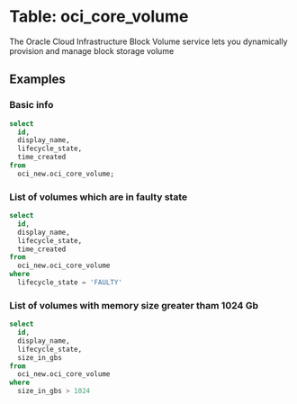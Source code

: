 # Table: oci_core_volume

The Oracle Cloud Infrastructure Block Volume service lets you dynamically provision and manage block storage volume

## Examples

### Basic info

```sql
select
  id,
  display_name,
  lifecycle_state,
  time_created
from
  oci_new.oci_core_volume;
```


### List of volumes which are in faulty state

```sql
select
  id,
  display_name,
  lifecycle_state,
  time_created
from
  oci_new.oci_core_volume
where
  lifecycle_state = 'FAULTY'
```


### List of volumes with memory size greater tham 1024 Gb

```sql
select
  id,
  display_name,
  lifecycle_state,
  size_in_gbs
from
  oci_new.oci_core_volume
where
  size_in_gbs > 1024
```